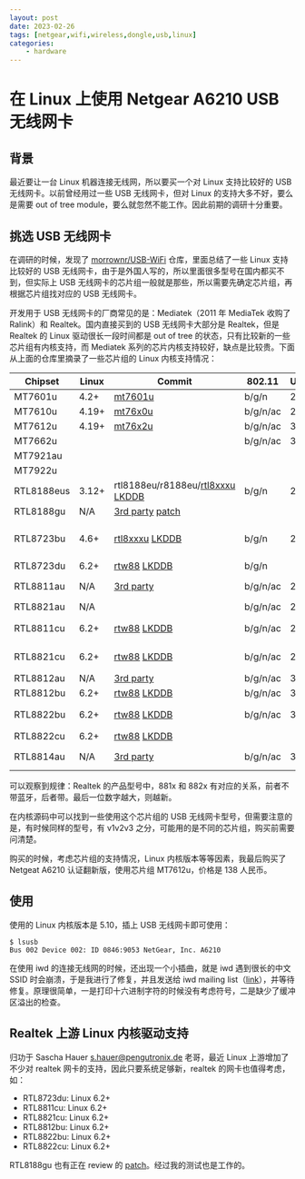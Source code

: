 ```yaml
---
layout: post
date: 2023-02-26
tags: [netgear,wifi,wireless,dongle,usb,linux]
categories:
    - hardware
---
```


# 在 Linux 上使用 Netgear A6210 USB 无线网卡

## 背景

最近要让一台 Linux 机器连接无线网，所以要买一个对 Linux 支持比较好的 USB 无线网卡。以前曾经用过一些 USB 无线网卡，但对 Linux 的支持大多不好，要么是需要 out of tree module，要么就忽然不能工作。因此前期的调研十分重要。

## 挑选 USB 无线网卡

在调研的时候，发现了 [morrownr/USB-WiFi](https://github.com/morrownr/USB-WiFi) 仓库，里面总结了一些 Linux 支持比较好的 USB 无线网卡，由于是外国人写的，所以里面很多型号在国内都买不到，但实际上 USB 无线网卡的芯片组一般就是那些，所以需要先确定芯片组，再根据芯片组找对应的 USB 无线网卡。

<!-- more -->

开发用于 USB 无线网卡的厂商常见的是：Mediatek（2011 年 MediaTek 收购了 Ralink）和 Realtek。国内直接买到的 USB 无线网卡大部分是 Realtek，但是 Realtek 的 Linux 驱动很长一段时间都是 out of tree 的状态，只有比较新的一些芯片组有内核支持，而 Mediatek 系列的芯片内核支持较好，缺点是比较贵。下面从上面的仓库里摘录了一些芯片组的 Linux 内核支持情况：

| Chipset    | Linux | Commit                                                                                                                                                                   | 802.11   | USB | Bluetooth | Package | Links                                                                                                                                                                                        |
|------------|-------|--------------------------------------------------------------------------------------------------------------------------------------------------------------------------|----------|-----|-----------|---------|----------------------------------------------------------------------------------------------------------------------------------------------------------------------------------------------|
| MT7601u    | 4.2+  | [mt7601u](https://github.com/torvalds/linux/commit/c869f77d6abb5d5f9f2f1a661d5c53862a9cad34)                                                                             | b/g/n    | 2.0 | N/A       |         | [Official](https://www.mediatek.cn/products/broadband-wifi/mt7601u)                                                                                                                          |
| MT7610u    | 4.19+ | [mt76x0u](https://github.com/torvalds/linux/commit/ff69c75ee5392320ab3a8dd01db46d3cd097eb46)                                                                             | b/g/n/ac | 2.0 | N/A       |         | [Official](https://www.mediatek.cn/products/broadband-wifi/mt7610u)                                                                                                                          |
| MT7612u    | 4.19+ | [mt76x2u](https://github.com/torvalds/linux/commit/ee676cd5017c5f71b8aac1f2d1016ba0f6e4f348)                                                                             | b/g/n/ac | 3.0 | 4.0       |         | [Official](https://www.mediatek.cn/products/broadband-wifi/mt7612u)                                                                                                                          |
| MT7662u    |       |                                                                                                                                                                          | b/g/n/ac | 3.0 | 4.0       |         | [Official](https://www.mediatek.cn/products/broadband-wifi/mt7662u)                                                                                                                          |
| MT7921au   |       |                                                                                                                                                                          |          |     |           |         |                                                                                                                                                                                              |
| MT7922u    |       |                                                                                                                                                                          |          |     |           |         |                                                                                                                                                                                              |
| RTL8188eus | 3.12+ | rtl8188eu/r8188eu/[rtl8xxxu](https://github.com/torvalds/linux/commit/3dfb8e844fa30cceb4b810613e2c35f628eb3e70) [LKDDB](https://cateee.net/lkddb/web-lkddb/R8188EU.html) | b/g/n    | 2.0 | N/A       | QFN-46  | [Official](https://www.realtek.com/en/products/communications-network-ics/item/rtl8188eus)                                                                                                   |
| RTL8188gu  | N/A   | [3rd party](https://github.com/McMCCRU/rtl8188gu) [patch](https://patchwork.kernel.org/project/linux-wireless/patch/5a9a264d-a59b-0d91-04f0-e5b38e6aaea0@gmail.com/)     |          |     |           |         |                                                                                                                                                                                              |
| RTL8723bu  | 4.6+  | [rtl8xxxu](https://github.com/torvalds/linux/commit/35a741febfae3cfc2a27d3b4935e255585ecfd81) [LKDDB](https://cateee.net/lkddb/web-lkddb/RTL8XXXU.html)                  | b/g/n    | 2.0 | 4.0       | QFN-56  | [USB 0bda:b720](https://linux-hardware.org/?id=usb:0bda-b720)，[Official](https://www.realtek.com/en/products/communications-network-ics/item/rtl8723bu)                                     |
| RTL8723du  | 6.2+  | [rtw88](https://github.com/torvalds/linux/commit/87caeef032fc3921bc866ad7becb6ed51aa8b27b) [LKDDB](https://cateee.net/lkddb/web-lkddb/RTW88_8723DU.html)                 | b/g/n    |     | 4.2       | QFN-48  | [Official](https://www.realtek.com/en/products/communications-network-ics/item/rtl8723du)                                                                                                    |
| RTL8811au  | N/A   | [3rd party](https://docs.alfa.com.tw/Support/Linux/RTL8811AU/)                                                                                                           | b/g/n/ac | 2.0 | N/A       | QFN-56  | [Official](https://www.realtek.com/en/products/communications-network-ics/item/rtl8811au) [Datasheet](https://datasheet.lcsc.com/lcsc/2205121200_Realtek-Semicon-RTL8811AU-CG_C3013607.pdf)  |
| RTL8821au  | N/A   |                                                                                                                                                                          | b/g/n/ac | 2.0 | 4.0       | QFN-56  | [Official](https://www.realtek.com/en/products/communications-network-ics/item/rtl8821au)                                                                                                    |
| RTL8811cu  | 6.2+  | [rtw88](https://github.com/torvalds/linux/commit/aff5ffd718de23cb8603f2e229204670e2644334) [LKDDB](https://cateee.net/lkddb/web-lkddb/RTW88_8821CU.html)                 | b/g/n/ac | 2.0 | N/A       | QFN-56  | [Official](https://www.realtek.com/en/products/communications-network-ics/item/rtl8811cu)，[Datasheet](https://datasheet.lcsc.com/lcsc/2302141730_Realtek-Semicon-RTL8811CU-CG_C2687136.pdf) |
| RTL8821cu  | 6.2+  | [rtw88](https://github.com/torvalds/linux/commit/aff5ffd718de23cb8603f2e229204670e2644334) [LKDDB](https://cateee.net/lkddb/web-lkddb/RTW88_8821CU.html)                 | b/g/n/ac | 2.0 | 4.2       | QFN-56  | [Official](https://www.realtek.com/en/products/communications-network-ics/item/rtl8821cu)，[Datasheet](https://datasheet.lcsc.com/lcsc/2202211630_Realtek-Semicon-RTL8821CU-CG_C2761145.pdf) |
| RTL8812au  | N/A   | [3rd party](https://docs.alfa.com.tw/Support/Linux/RTL8812AU/)                                                                                                           | b/g/n/ac | 3.0 | N/A       | QFN-76  | [Official](https://www.realtek.com/en/products/communications-network-ics/item/rtl8812au)                                                                                                    |
| RTL8812bu  | 6.2+  | [rtw88](https://github.com/torvalds/linux/commit/45794099f5e1d7abc5eb07e6eec7e1e5c6cb540d) [LKDDB](https://cateee.net/lkddb/web-lkddb/RTW88_8822BU.html)                 | b/g/n/ac | 3.0 | N/A       | TFBGA   | [Official](https://www.realtek.com/en/products/communications-network-ics/item/rtl8812bu)                                                                                                    |
| RTL8822bu  | 6.2+  | [rtw88](https://github.com/torvalds/linux/commit/45794099f5e1d7abc5eb07e6eec7e1e5c6cb540d) [LKDDB](https://cateee.net/lkddb/web-lkddb/RTW88_8822BU.html)                 | b/g/n/ac | 3.0 | 4.1       | TFBGA   | [Official](https://www.realtek.com/en/products/communications-network-ics/item/rtl8822bu)，[Datasheet](https://datasheet.lcsc.com/lcsc/2204071230_Realtek-Semicon-RTL8822BU-CG_C2803244.pdf) |
| RTL8822cu  | 6.2+  | [rtw88](https://github.com/torvalds/linux/commit/07cef03b8d44dee7488de3d1585387e603c78676) [LKDDB](https://cateee.net/lkddb/web-lkddb/RTW88_8822CU.html)                 |          |     |           |         |                                                                                                                                                                                              |
| RTL8814au  | N/A   | [3rd party](https://docs.alfa.com.tw/Support/Linux/RTL8814AU/)                                                                                                           | b/g/n/ac | 3.0 | N/A       | QFN-128 | [Official](https://www.realtek.com/en/products/communications-network-ics/item/rtl8814au)                                                                                                    |

可以观察到规律：Realtek 的产品型号中，881x 和 882x 有对应的关系，前者不带蓝牙，后者带。最后一位数字越大，则越新。

在内核源码中可以找到一些使用这个芯片组的 USB 无线网卡型号，但需要注意的是，有时候同样的型号，有 v1v2v3 之分，可能用的是不同的芯片组，购买前需要问清楚。

购买的时候，考虑芯片组的支持情况，Linux 内核版本等等因素，我最后购买了 Netgeat A6210 认证翻新版，使用芯片组 MT7612u，价格是 138 人民币。

## 使用

使用的 Linux 内核版本是 5.10，插上 USB 无线网卡即可使用：

```shell
$ lsusb
Bus 002 Device 002: ID 0846:9053 NetGear, Inc. A6210
```

在使用 iwd 的连接无线网的时候，还出现一个小插曲，就是 iwd 遇到很长的中文 SSID 时会崩溃，于是我进行了修复，并且发送给 iwd mailing list（[link](https://lore.kernel.org/iwd/20230226062526.3115588-1-c@jia.je/T/#u)），并等待修复。原理很简单，一是打印十六进制字符的时候没有考虑符号，二是缺少了缓冲区溢出的检查。

## Realtek 上游 Linux 内核驱动支持

归功于 Sascha Hauer <s.hauer@pengutronix.de> 老哥，最近 Linux 上游增加了不少对 realtek 网卡的支持，因此只要系统足够新，realtek 的网卡也值得考虑，如：

- RTL8723du: Linux 6.2+
- RTL8811cu: Linux 6.2+
- RTL8821cu: Linux 6.2+
- RTL8812bu: Linux 6.2+
- RTL8822bu: Linux 6.2+
- RTL8822cu: Linux 6.2+

RTL8188gu 也有正在 review 的 [patch](https://patchwork.kernel.org/project/linux-wireless/patch/5a9a264d-a59b-0d91-04f0-e5b38e6aaea0@gmail.com/)。经过我的测试也是工作的。